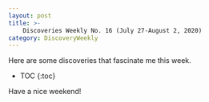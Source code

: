 ```yaml
---
layout: post
title: >-
    Discoveries Weekly No. 16 (July 27-August 2, 2020)
category: DiscoveryWeekly
---
```


Here are some discoveries that fascinate me this week.

* TOC
{:toc}

Have a nice weekend!
